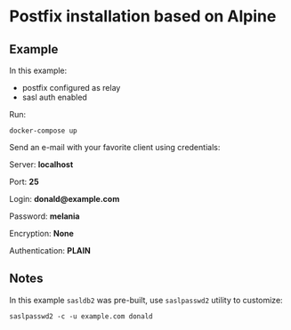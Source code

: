 # Postfix installation based on Alpine


## Example

In this example:
* postfix configured as relay
* sasl auth enabled

Run:
```
docker-compose up
```

Send an e-mail with your favorite client using credentials:

Server: __localhost__

Port: __25__

Login: __donald@example.com__

Password: __melania__

Encryption: __None__

Authentication: __PLAIN__

## Notes

In this example ```sasldb2``` was pre-built, use ```saslpasswd2``` utility to customize:

```
saslpasswd2 -c -u example.com donald
```

